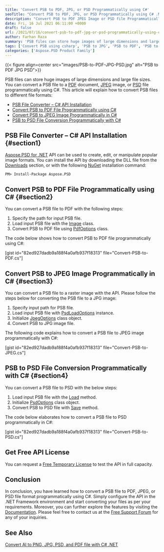 ```yaml
---
title: 'Convert PSB to PDF, JPG, or PSD Programmatically using C#'
seoTitle: "Convert PSB to PDF, JPG, or PSD Programmatically using C# .NET"
description: "Convert PSB to PDF JPEG Image or PSD file Programmatically using C# in .NET framework. Export or change PSB files in VB.NET in your applications."
date: Fri, 16 Jul 2021 06:11:00 +0000
draft: false
url: /2021/07/16/convert-psb-to-pdf-jpg-or-psd-programmatically-using-csharp/
author: Farhan Raza
summary: 'PSB files can store huge images of large dimensions and large file sizes. You can convert a PSB file to a PDF document, JPEG image, or PSD file programmatically using C#. This article will explain how to convert PSB files to different file formats.'
tags: ['Convert PSB using csharp', 'PSB to JPG', 'PSB to PDF', 'PSB to PSD']
categories: ['Aspose.PSD Product Family']
---
```




{{< figure align=center src="images/PSB-to-PDF-JPG-PSD.jpg" alt="PSB to PDF JPG PSD">}}


PSB files can store huge images of large dimensions and large file sizes. You can convert a PSB file to a [PDF][1] document, [JPEG][2] image, or [PSD][3] file programmatically using C#. This article will explain how to convert PSB files to different file formats:

*   [PSB File Converter – C# API Installation][4]
*   [Convert PSB to PDF File Programmatically using C#][5]
*   [Convert PSB to JPEG Image Programmatically in C#][6]
*   [PSB to PSD File Conversion Programmatically with C#][7]

## PSB File Converter – C# API Installation {#section1}

[Aspose.PSD for .NET][8] API can be used to create, edit, or manipulate popular image formats. You can install the API by downloading the DLL file from the [Downloads][9] section, or with the following [NuGet][10] installation command:

```
PM> Install-Package Aspose.PSD
```

## Convert PSB to PDF File Programmatically using C# {#section2}

You can convert a PSB file to PDF with the following steps:

1.  Specify the path for input PSB file.
2.  Load input PSB file with the [Image][11] class.
3.  Convert PSB to PDF file using [PdfOptions][12] class.

The code below shows how to convert PSB to PDF file programmatically using C#:

\[gist id="82ed927dadb9a188f4a0afb937f18313" file="Convert-PSB-to-PDF.cs"\]

## Convert PSB to JPEG Image Programmatically in C# {#section3}

You can convert a PSB file to a raster image with the API. Please follow the steps below for converting the PSB file to a JPG image:

1.  Specify input path for PSB file.
2.  Load input PSB file with [PsdLoadOptions][13] instance.
3.  Initialize [JpegOptions][14] class object.
4.  Convert PSB to JPG image file.

The following code explains how to convert a PSB file to JPEG image programmatically with C#:

\[gist id="82ed927dadb9a188f4a0afb937f18313" file="Convert-PSB-to-JPEG.cs"\]

## PSB to PSD File Conversion Programmatically with C# {#section4}

You can convert a PSB file to PSD with the below steps:

1.  Load input PSB file with the [Load][15] method.
2.  Initialize [PsdOptions][16] class object.
3.  Convert PSB to PSD file with [Save][17] method.

The code below elaborates how to convert a PSB file to PSD programmatically in C#:

\[gist id="82ed927dadb9a188f4a0afb937f18313" file="Convert-PSB-to-PSD.cs"\]

## Get Free API License

You can request a [Free Temporary License][18] to test the API in full capacity.

## Conclusion

In conclusion, you have learned how to convert a PSB file to PDF, JPEG, or PSD file format programmatically using C#. Simply configure the API in the .NET Framework environment and start converting your files as per your requirements. Moreover, you can further explore the features by visiting the [Documentation][19]. Please feel free to contact us at the [Free Support Forum][20] for any of your inquiries.

## See Also

[Convert AI to PNG, JPG, PSD, and PDF file with C# .NET][21]



[1]: https://docs.fileformat.com/pdf/
[2]: https://docs.fileformat.com/image/jpeg/
[3]: https://docs.fileformat.com/image/psd/
[4]: #section1
[5]: #section2
[6]: #section3
[7]: #section4
[8]: https://products.aspose.com/psd/net
[9]: https://downloads.aspose.com/psd/net
[10]: https://www.nuget.org/packages/Aspose.PSD/
[11]: https://apireference.aspose.com/psd/net/aspose.psd/image
[12]: https://apireference.aspose.com/psd/net/aspose.psd.imageoptions/pdfoptions
[13]: https://apireference.aspose.com/psd/net/aspose.psd.imageloadoptions/psdloadoptions
[14]: https://apireference.aspose.com/psd/net/aspose.psd.imageoptions/jpegoptions
[15]: https://apireference.aspose.com/psd/net/aspose.psd/image/methods/load/index
[16]: https://apireference.aspose.com/cad/net/aspose.cad.imageoptions/psdoptions
[17]: https://apireference.aspose.com/psd/net/aspose.psd/image/methods/save
[18]: https://purchase.aspose.com/temporary-license
[19]: https://docs.aspose.com/display/psdnet/Home
[20]: https://forum.aspose.com/c/psd
[21]: https://blog.aspose.com/2020/07/01/convert-ai-to-png-jpg-psd-and-pdf-csharp/





